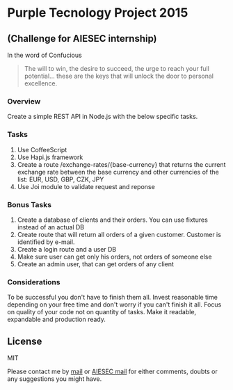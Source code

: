# Purple Tecnology Project 2015
## (Challenge for AIESEC internship)

In the word of Confucious
> The will to win, the desire to succeed, the urge to reach your full potential... these are the keys that will unlock the door to personal excellence.

### Overview
Create a simple REST API in Node.js with the below specific tasks.

### Tasks
1. Use CoffeeScript
2. Use Hapi.js framework
3. Create a route /exchange-rates/{base-currency} that returns the current exchange rate between the base currency and other currencies of the list: EUR, USD, GBP, CZK, JPY
4. Use Joi module to validate request and reponse 

### Bonus Tasks
1. Create a database of clients and their orders. You can use fixtures instead of an actual DB
2. Create route that will return all orders of a given customer. Customer is identified by e-mail.
3. Create a login route and a user DB
4. Make sure user can get only his orders, not orders of someone else
5. Create an admin user, that can get orders of any client

### Considerations
 To be successful you don't have to finish them all. Invest reasonable time depending on your free time and don't worry if you can't finish it all. Focus on quality of your code not on quantity of tasks. Make it readable, expandable and production ready.

License
----

MIT

Please contact me by [mail](mailto:hi@jairaviles.mx) or [AIESEC mail](mailto:jair.aviles@aiesec.net) for either comments, doubts or any suggestions you might have.